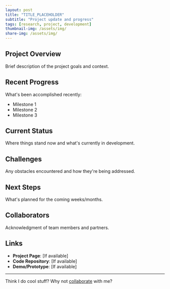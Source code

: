 ```yaml
---
layout: post
title: "TITLE_PLACEHOLDER"
subtitle: "Project update and progress"
tags: [research, project, development]
thumbnail-img: /assets/img/
share-img: /assets/img/
---
```


## Project Overview

Brief description of the project goals and context.

## Recent Progress

What's been accomplished recently:

- Milestone 1
- Milestone 2
- Milestone 3

## Current Status

Where things stand now and what's currently in development.

## Challenges

Any obstacles encountered and how they're being addressed.

## Next Steps

What's planned for the coming weeks/months.

## Collaborators

Acknowledgment of team members and partners.

## Links

- **Project Page**: [If available]
- **Code Repository**: [If available]
- **Demo/Prototype**: [If available]

---

Think I do cool stuff? Why not [collaborate](../collaborate) with me?